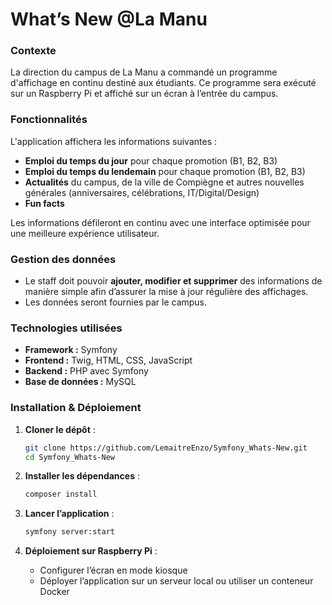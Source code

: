 # What’s New @La Manu

### Contexte
La direction du campus de La Manu a commandé un programme d'affichage en continu destiné aux étudiants. Ce programme sera exécuté sur un Raspberry Pi et affiché sur un écran à l’entrée du campus.

### Fonctionnalités
L'application affichera les informations suivantes :
- **Emploi du temps du jour** pour chaque promotion (B1, B2, B3)
- **Emploi du temps du lendemain** pour chaque promotion (B1, B2, B3)
- **Actualités** du campus, de la ville de Compiègne et autres nouvelles générales (anniversaires, célébrations, IT/Digital/Design)
- **Fun facts**

Les informations défileront en continu avec une interface optimisée pour une meilleure expérience utilisateur.

### Gestion des données
- Le staff doit pouvoir **ajouter, modifier et supprimer** des informations de manière simple afin d’assurer la mise à jour régulière des affichages.
- Les données seront fournies par le campus.

### Technologies utilisées
- **Framework :** Symfony
- **Frontend :** Twig, HTML, CSS, JavaScript
- **Backend :** PHP avec Symfony
- **Base de données :** MySQL

### Installation & Déploiement
1. **Cloner le dépôt** :
   ```sh
   git clone https://github.com/LemaitreEnzo/Symfony_Whats-New.git
   cd Symfony_Whats-New
   ```
2. **Installer les dépendances** :
   ```sh
   composer install
   ```

3. **Lancer l’application** :
   ```sh
   symfony server:start
   ```
4. **Déploiement sur Raspberry Pi** :
   - Configurer l’écran en mode kiosque
   - Déployer l’application sur un serveur local ou utiliser un conteneur Docker
